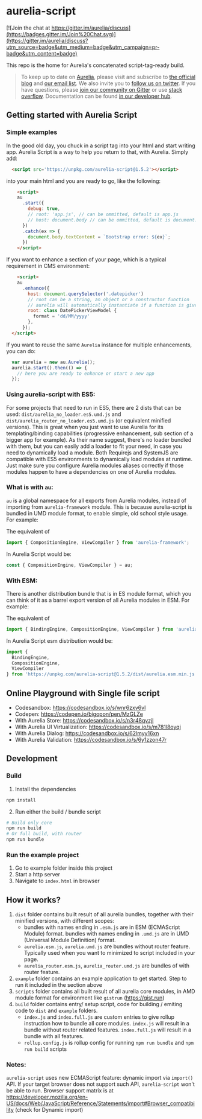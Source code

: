 # aurelia-script

[![Join the chat at https://gitter.im/aurelia/discuss](https://badges.gitter.im/Join%20Chat.svg)](https://gitter.im/aurelia/discuss?utm_source=badge&utm_medium=badge&utm_campaign=pr-badge&utm_content=badge)

This repo is the home for Aurelia's concatenated script-tag-ready build.

> To keep up to date on [Aurelia](http://www.aurelia.io/), please visit and subscribe to [the official blog](http://blog.aurelia.io/) and [our email list](http://eepurl.com/ces50j). We also invite you to [follow us on twitter](https://twitter.com/aureliaeffect). If you have questions, please [join our community on Gitter](https://gitter.im/aurelia/discuss) or use [stack overflow](http://stackoverflow.com/search?q=aurelia). Documentation can be found [in our developer hub](http://aurelia.io).

## Getting started with Aurelia Script

### Simple examples

In the good old day, you chuck in a script tag into your html and start writing app. Aurelia Script is a way to help you return to that, with Aurelia. Simply add:

```html
  <script src='https://unpkg.com/aurelia-script@1.5.2'></script>
```

into your main html and you are ready to go, like the following:

```html
	<script>
    au
      .start({
        debug: true,
        // root: 'app.js', // can be ommitted, default is app.js
        // host: document.body // can be ommitted, default is document.body
      })
      .catch(ex => {
        document.body.textContent = `Bootstrap error: ${ex}`;
      })
	</script>
```

If you want to enhance a section of your page, which is a typical requirement in CMS environment:

```html
	<script>
    au
      .enhance({
        host: document.querySelector('.datepicker')
        // root can be a string, an object or a constructor function
        // aurelia will automatically instantiate if a function is given
        root: class DatePickerViewModel {
          format = 'dd/MM/yyyy'
        },
      });
  </script>
```

If you want to reuse the same `Aurelia` instance for multiple enhancements, you can do:

```js
  var aurelia = new au.Aurelia();
  aurelia.start().then(() => {
    // here you are ready to enhance or start a new app
  });
```

### Using aurelia-script with ES5:

For some projects that need to run in ES5, there are 2 dists that can be used: `dist/aurelia_no_loader.es5.umd.js` and `dist/aurelia_router_no_loader.es5.umd.js` (or equivalent minified versions). This is great when you just want to use Aurelia for its templating/binding capabilities (progressive enhancement, sub section of a bigger app for example). As their name suggest, there's no loader bundled with them, but you can easily add a loader to fit your need, in case you need to dynamically load a module. Both Requirejs and SystemJS are compatible with ES5 environments to dynamically load modules at runtime. Just make sure you configure Aurelia modules aliases correctly if those modules happen to have a dependencies on one of Aurelia modules.

### What is with `au`:

`au` is a global namespace for all exports from Aurelia modules, instead of importing from `aurelia-framework` module. This is because aurelia-script is bundled in UMD module format, to enable simple, old school style usage. For example:

The equivalent of 

```ts
import { CompositionEngine, ViewCompiler } from 'aurelia-framework';
```

In Aurelia Script would be:
```ts
const { CompositionEngine, ViewCompiler } = au;
```

### With ESM:

There is another distribution bundle that is in ES module format, which you can think of it as a barrel export version of all Aurelia modules in ESM. For example:

The equivalent of 

```ts
import { BindingEngine, CompositionEngine, ViewCompiler } from 'aurelia-framework';
```

In Aurelia Script esm distribution would be:

```ts
import {
  BindingEngine,
  CompositionEngine,
  ViewCompiler
} from 'https://unpkg.com/aurelia-script@1.5.2/dist/aurelia.esm.min.js';
```

## Online Playground with Single file script
  * Codesandbox: https://codesandbox.io/s/wnr6zxv6vl
  * Codepen: https://codepen.io/bigopon/pen/MzGLZe
  * With Aurelia Store: https://codesandbox.io/s/n3r48qvzjl
  * With Aurelia UI Virtualization: https://codesandbox.io/s/m781l8oyqj
  * With Aurelia Dialog: https://codesandbox.io/s/62lmyy16xn
  * With Aurelia Validation: https://codesandbox.io/s/6y1zzon47r

## Development

### Build

  1. Install the dependencies

  ```bash
  npm install
  ```

  2. Run either the build / bundle script

  ```bash
  # Build only core
  npm run build
  # Or full build, with router
  npm run bundle
  ```

### Run the example project
  1. Go to example folder inside this project
  2. Start a http server
  3. Navigate to `index.html` in browser

## How it works?
  1. `dist` folder contains built result of all aurelia bundles, together with their minified versions, with different scopes:
     * bundles with names ending in `.esm.js` are in ESM (ECMAScript Module) format. bundles with names ending in `.umd.js` are in UMD (Universal Module Definition) format.
     * `aurelia.esm.js`, `aurelia.umd.js` are bundles without router feature. Typically used when you want to minimized to script included in your page.
     * `aurelia_router.esm.js`, `aurelia_router.umd.js` are bundles of with router feature.
  2. `example` folder contains an example application to get started. Step to run it included in the section above
  3. `scripts` folder contains all built result of all aurelia core modules, in AMD module format for environment like `gistrun` (https://gist.run)
  4. `build` folder contains entry/ setup script, code for building / emiting code to `dist` and `example` folders.
     * `index.js` and `index.full.js` are custom entries to give rollup instruction how to bundle all core modules. `index.js` will result in a bundle without router related features. `index.full.js` will result in a bundle with all features.
     * `rollup.config.js` is rollup config for running `npm run bundle` and `npm run build` scripts

### Notes:
  `aurelia-script` uses new ECMAScript feature: dynamic import via `import()` API. If your target browser does not support such API, `aurelia-script` won't be able to run. Browser support matrix is at https://developer.mozilla.org/en-US/docs/Web/JavaScript/Reference/Statements/import#Browser_compatibility (check for Dynamic import)
